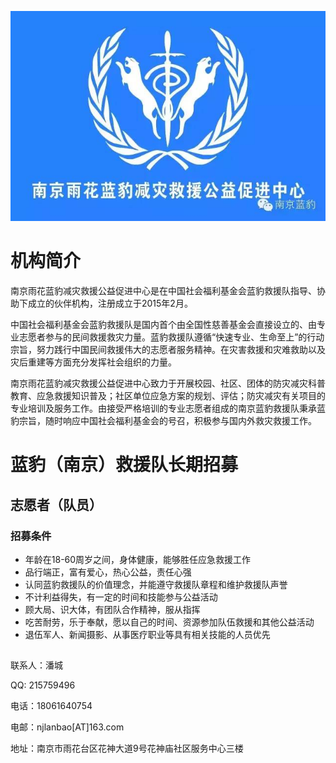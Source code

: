 ![](images/heroimage.jpg)


# 机构简介

南京雨花蓝豹减灾救援公益促进中心是在中国社会福利基金会蓝豹救援队指导、协助下成立的伙伴机构，注册成立于2015年2月。

中国社会福利基金会蓝豹救援队是国内首个由全国性慈善基金会直接设立的、由专业志愿者参与的民间救援救灾力量。蓝豹救援队遵循“快速专业、生命至上”的行动宗旨，努力践行中国民间救援伟大的志愿者服务精神。在灾害救援和灾难救助以及灾后重建等方面充分发挥社会组织的力量。

南京雨花蓝豹减灾救援公益促进中心致力于开展校园、社区、团体的防灾减灾科普教育、应急救援知识普及；社区单位应急方案的规划、评估；防灾减灾有关项目的专业培训及服务工作。由接受严格培训的专业志愿者组成的南京蓝豹救援队秉承蓝豹宗旨，随时响应中国社会福利基金会的号召，积极参与国内外救灾救援工作。


# 蓝豹（南京）救援队长期招募

## 志愿者（队员）

### 招募条件

* 年龄在18-60周岁之间，身体健康，能够胜任应急救援工作
* 品行端正，富有爱心，热心公益，责任心强
* 认同蓝豹救援队的价值理念，并能遵守救援队章程和维护救援队声誉
* 不计利益得失，有一定的时间和技能参与公益活动
* 顾大局、识大体，有团队合作精神，服从指挥
* 吃苦耐劳，乐于奉献，愿以自己的时间、资源参加队伍救援和其他公益活动
* 退伍军人、新闻摄影、从事医疗职业等具有相关技能的人员优先


##

联系人：潘城

QQ: 215759496

电话：18061640754

电邮：njlanbao[AT]163.com

地址：南京市雨花台区花神大道9号花神庙社区服务中心三楼


